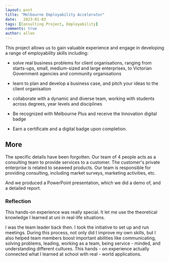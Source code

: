 ```yaml
---
layout: post
title: "Melbourne Employability Accelerator"
date:   2023-01-03
tags: [Consulting Project, Employability] 
comments: true
author: allen
---
```


This project allows us to gain valuable experience and engage in developing a range of employability skills including:

- solve real business problems for client organisations, ranging from starts-ups, small, medium-sized and large enterprises, to Victorian Government agencies and community organisations

- learn to plan and develop a business case, and pitch your ideas to the client organisation

- collaborate with a dynamic and diverse team, working with students across degrees, year levels and disciplines

- Be recognized with Melbourne Plus and receive the Innovation digital badge

- Earn a certificate and a digital badge upon completion.

## More

The specific details have been forgotten. Our team of 4 people acts as a consulting team to provide services to a customer. The customer's private enterprise is related to seaweed products. Our team is responsible for providing consulting, including market surveys, marketing activities, etc.

And we produced a PowerPoint presentation, which we did a demo of, and a detailed report.




### Reflection

This hands-on experience was really special. It let me use the theoretical knowledge I learned at uni in real-life situations.

I was the team leader back then. I took the initiative to set up and run meetings. During this process, not only did I improve my own skills, but I also helped team members boost important abilities like communicating, solving problems, leading, working as a team, being service - minded, and understanding different cultures. This hands - on experience actually connected what I learned at school with real - world applications. 

